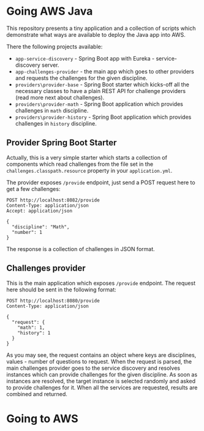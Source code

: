 # Going AWS Java

This repository presents a tiny application and a collection of scripts which
demonstrate what ways are available to deploy the Java app into AWS. 

There the following projects available:
* `app-service-discovery` - Spring Boot app with Eureka - service-discovery server.
* `app-challenges-provider` - the main app which goes to other providers and requests the 
  challenges for the given discipline. 
* `providers\provider-base` - Spring Boot starter which kicks-off all the necessary classes to 
  have a plain REST API for challenge providers (read more next about challenges).
* `providers\provider-math` - Spring Boot application which provides challenges in `math` 
  discipline. 
* `providers\provider-history` - Spring Boot application which provides challenges in `history` 
  discipline.

## Provider Spring Boot Starter

Actually, this is a very simple starter which starts a collection of components which read
challenges from the file set in the `challenges.classpath.resource` property in your 
`application.yml`. 

The provider exposes `/provide` endpoint, just send a POST request here to get a few challenges: 

```
POST http://localhost:8082/provide
Content-Type: application/json
Accept: application/json

{
  "discipline": "Math",
  "number": 1
}
```

The response is a collection of challenges in JSON format. 

## Challenges provider

This is the main application which exposes `/provide` endpoint. The request here should be sent 
in the following format: 

```
POST http://localhost:8080/provide
Content-Type: application/json

{
  "request": {
    "math": 1,
    "history": 1
  }
}
```

As you may see, the request contains an object where keys are disciplines, values - number of 
questions to request. When the request is parsed, the main challenges provider goes to the service
discovery and resolves instances which can provide challenges for the given discipline. As soon as
instances are resolved, the target instance is selected randomly and asked to provide challenges 
for it. When all the services are requested, results are combined and returned. 

# Going to AWS